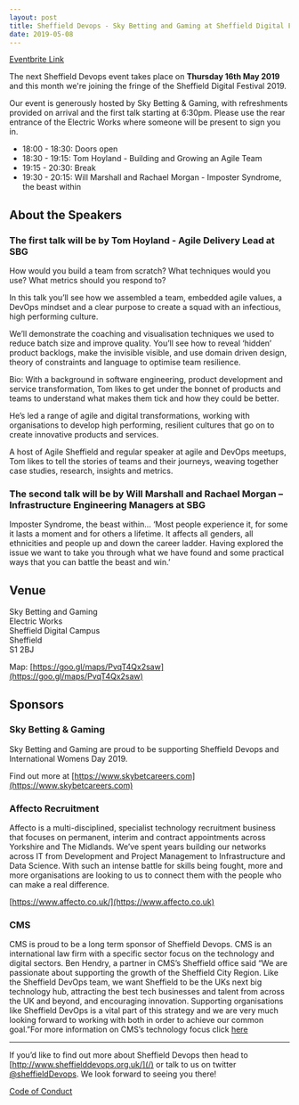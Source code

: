 ```yaml
---
layout: post
title: Sheffield Devops - Sky Betting and Gaming at Sheffield Digital Festival May 2019
date: 2019-05-08
---
```


[Eventbrite Link](https://www.eventbrite.co.uk/e/sheffield-devops-sky-betting-and-gaming-at-sheffield-digital-festival-may-2019-tickets-61509725244)

The next Sheffield Devops event takes place on **Thursday 16th May 2019** and this month we're joining the fringe of the Sheffield Digital Festival 2019.

Our event is generously hosted by Sky Betting & Gaming, with refreshments provided on arrival and the first talk starting at 6:30pm. Please use the rear entrance of the Electric Works where someone will be present to sign you in.

* 18:00 - 18:30: Doors open
* 18:30 - 19:15: Tom Hoyland - Building and Growing an Agile Team
* 19:15 - 20:30: Break
* 19:30 - 20:15: Will Marshall and Rachael Morgan - Imposter Syndrome, the beast within

## About the Speakers

### The first talk will be by Tom Hoyland - Agile Delivery Lead at SBG 

How would you build a team from scratch? What techniques would you use? What metrics should you respond to?

In this talk you’ll see how we assembled a team, embedded agile values, a DevOps mindset and a clear purpose to create a squad with an infectious, high performing culture.

We’ll demonstrate the coaching and visualisation techniques we used to reduce batch size and improve quality. You’ll see how to reveal ‘hidden’ product backlogs, make the invisible visible, and use domain driven design, theory of constraints and language to optimise team resilience.

Bio:
With a background in software engineering, product development and service transformation, Tom likes to get under the bonnet of products and teams to understand what makes them tick and how they could be better.

He’s led a range of agile and digital transformations, working with organisations to develop high performing, resilient cultures that go on to create innovative products and services.

A host of Agile Sheffield and regular speaker at agile and DevOps meetups, Tom likes to tell the stories of teams and their journeys, weaving together case studies, research, insights and metrics.

### The second talk will be by Will Marshall and Rachael Morgan – Infrastructure Engineering Managers at SBG

Imposter Syndrome, the beast within... ‘Most people experience it, for some it lasts a moment and for others a lifetime. It affects all genders, all ethnicities and people up and down the career ladder. Having explored the issue we want to take you through what we have found and some practical ways that you can battle the beast and win.’

## Venue

Sky Betting and Gaming  
Electric Works  
Sheffield Digital Campus  
Sheffield  
S1 2BJ

Map: [https://goo.gl/maps/PvqT4Qx2saw](https://goo.gl/maps/PvqT4Qx2saw)

## Sponsors

### Sky Betting & Gaming

Sky Betting and Gaming are proud to be supporting Sheffield Devops and International Womens Day 2019.

Find out more at [https://www.skybetcareers.com](https://www.skybetcareers.com)

### Affecto Recruitment

Affecto is a multi-disciplined, specialist technology recruitment business that focuses on permanent, interim and contract appointments across Yorkshire and The Midlands. We’ve spent years building our networks across IT from Development and Project Management to Infrastructure and Data Science. With such an intense battle for skills being fought, more and more organisations are looking to us to connect them with the people who can make a real difference.

[https://www.affecto.co.uk/](https://www.affecto.co.uk)

### CMS

CMS is proud to be a long term sponsor of Sheffield Devops. CMS is an international law firm with a specific sector focus on the technology and digital sectors. Ben Hendry, a partner in CMS’s Sheffield office said “We are passionate about supporting the growth of the Sheffield City Region. Like the Sheffield DevOps team, we want Sheffield to be the UKs next big technology hub, attracting the best tech businesses and talent from across the UK and beyond, and encouraging innovation. Supporting organisations like Sheffield DevOps is a vital part of this strategy and we are very much looking forward to working with both in order to achieve our common goal.”For more information on CMS’s technology focus click [here](https://cms.law/en/jurisdiction/global-reach/Europe/United-Kingdom/CMS-CMNO/TMT-Technology-Media-Telecommunications)

---

If you’d like to find out more about Sheffield Devops then head to [http://www.sheffielddevops.org.uk/](/) or talk to us on twitter [@sheffieldDevops](https://twitter.com/sheffieldDevops). We look forward to seeing you there!

[Code of Conduct](/code-of-conduct)
